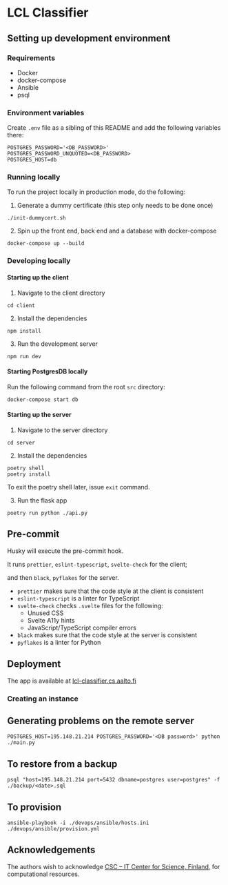 # LCL Classifier

## Setting up development environment

### Requirements

- Docker
- docker-compose
- Ansible
- psql

### Environment variables

Create `.env` file as a sibling of this README and
add the following variables there:
```
POSTGRES_PASSWORD='<DB_PASSWORD>'
POSTGRES_PASSWORD_UNQUOTED=<DB_PASSWORD>
POSTGRES_HOST=db
```

### Running locally

To run the project locally in production mode, do the following:

1. Generate a dummy certificate (this step only needs to be done
once)

```
./init-dummycert.sh
```

2. Spin up the front end, back end and a database with docker-compose

```
docker-compose up --build
```

### Developing locally

#### Starting up the client

1. Navigate to the client directory
```
cd client
```

2. Install the dependencies
```
npm install
```

3. Run the development server
```
npm run dev
```

#### Starting PostgresDB locally

Run the following command from the root `src` directory:
```
docker-compose start db
```

#### Starting up the server


1. Navigate to the server directory
```
cd server
```

2. Install the dependencies
```
poetry shell
poetry install 
```
To exit the poetry shell later, issue `exit` command.

3. Run the flask app
```
poetry run python ./api.py
```

## Pre-commit

Husky will execute the pre-commit hook.

It runs `prettier`, `eslint-typescript`, `svelte-check` for
the client;

and then `black`, `pyflakes` for the server.

* `prettier` makes sure that the code style at the client is consistent
* `eslint-typescript` is a linter for TypeScript
* `svelte-check` checks `.svelte` files for the following:
  * Unused CSS
  * Svelte A11y hints
  * JavaScript/TypeScript compiler errors
* `black` makes sure that the code style at the server is consistent
* `pyflakes` is a linter for Python

## Deployment

The app is available at [lcl-classifier.cs.aalto.fi](https://lcl-classifier.cs.aalto.fi)
### Creating an instance


## Generating problems on the remote server

```
POSTGRES_HOST=195.148.21.214 POSTGRES_PASSWORD='<DB password>' python ./main.py
```

## To restore from a backup

```
psql "host=195.148.21.214 port=5432 dbname=postgres user=postgres" -f ./backup/<date>.sql
```

## To provision

```
ansible-playbook -i ./devops/ansible/hosts.ini ./devops/ansible/provision.yml
```


## Acknowledgements

The authors wish to acknowledge [CSC – IT Center for Science, Finland](https://www.csc.fi/en), for computational resources.
